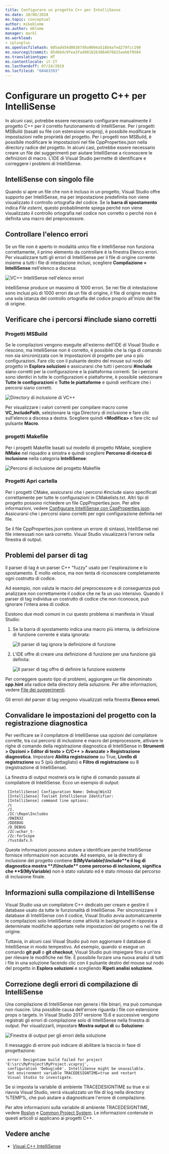 ```yaml
---
title: Configurare un progetto C++ per IntelliSense
ms.date: 10/08/2018
ms.topic: conceptual
author: mikeblome
ms.author: mblome
manager: markl
ms.workload:
- cplusplus
ms.openlocfilehash: 605ad454d00387d9a9094a518b4afed279fcc190
ms.sourcegitcommit: 85d66dc9fea3fa49018263064876b15aeb6f9584
ms.translationtype: HT
ms.contentlocale: it-IT
ms.lasthandoff: 07/24/2019
ms.locfileid: "68461593"
---
```

# <a name="configure-a-c-project-for-intellisense"></a>Configurare un progetto C++ per IntelliSense

In alcuni casi, potrebbe essere necessario configurare manualmente il progetto C++ per il corretto funzionamento di IntelliSense. Per i progetti MSBuild (basati su file con estensione vcxproj), è possibile modificare le impostazioni nelle proprietà del progetto. Per i progetti non MSBuild, è possibile modificare le impostazioni nel file CppProperties.json nella directory radice del progetto. In alcuni casi, potrebbe essere necessario creare un file dei suggerimenti per aiutare IntelliSense a riconoscere le definizioni di macro. L'IDE di Visual Studio permette di identificare e correggere i problemi di IntelliSense.

## <a name="single-file-intellisense"></a>IntelliSense con singolo file

Quando si apre un file che non è incluso in un progetto, Visual Studio offre supporto per IntelliSense, ma per impostazione predefinita non viene visualizzato il controllo ortografia del codice. Se la **barra di spostamento** indica *File esterni*, questo probabilmente spiega perché non viene visualizzato il controllo ortografia nel codice non corretto o perché non è definita una macro del preprocessore.

## <a name="check-the-error-list"></a>Controllare l'elenco errori

Se un file non è aperto in modalità unico file e IntelliSense non funziona correttamente, il primo elemento da controllare è la finestra Elenco errori. Per visualizzare tutti gli errori di IntelliSense per il file di origine corrente insieme a tutti i file di intestazione inclusi, scegliere **Compilazione + IntelliSense** nell'elenco a discesa:

![VC++ IntelliSense nell'elenco errori](media/vcpp-intellisense-error-list.png)

IntelliSense produce un massimo di 1000 errori. Se nei file di intestazione sono inclusi più di 1000 errori da un file di origine, il file di origine mostra una sola istanza del controllo ortografia del codice proprio all'inizio del file di origine.

## <a name="ensure-include-paths-are-correct"></a>Verificare che i percorsi #include siano corretti

### <a name="msbuild-projects"></a>Progetti MSBuild

Se le compilazioni vengono eseguite all'esterno dell'IDE di Visual Studio e riescono, ma IntelliSense non è corretto, è possibile che la riga di comando non sia sincronizzata con le impostazioni di progetto per una o più configurazioni. Fare clic con il pulsante destro del mouse sul nodo del progetto in **Esplora soluzioni** e assicurarsi che tutti i percorsi **#include** siano corretti per la configurazione e la piattaforma correnti. Se i percorsi sono identici in tutte le configurazioni e piattaforme, è possibile selezionare **Tutte le configurazioni** e **Tutte le piattaforme** e quindi verificare che i percorsi siano corretti.

![Directory di inclusione di VC++](media/vcpp-intellisense-include-paths.png)

 Per visualizzare i valori correnti per compilare macro come **VC_IncludePath**, selezionare la riga Directory di inclusione e fare clic sull'elenco a discesa a destra. Scegliere quindi **\<Modifica>** e fare clic sul pulsante **Macro**.

### <a name="makefile-projects"></a>progetti Makefile

Per i progetti Makefile basati sul modello di progetto NMake, scegliere **NMake** nel riquadro a sinistra e quindi scegliere **Percorso di ricerca di inclusione** nella categoria **IntelliSense**:

![Percorsi di inclusione del progetto Makefile](media/vcpp-intellisense-makefile-include-paths.png)

### <a name="open-folder-projects"></a>Progetti Apri cartella

Per i progetti CMake, assicurarsi che i percorsi #include siano specificati correttamente per tutte le configurazioni in CMakelists.txt. Altri tipi di progetto possono richiedere un file CppProperties.json. Per altre informazioni, vedere [Configurare IntelliSense con CppProperties.json](/cpp/build/open-folder-projects-cpp#configure-intellisense-and-browsing-hints-with-cpppropertiesjson). Assicurarsi che i percorsi siano corretti per ogni configurazione definita nel file.

Se il file CppProperties.json contiene un errore di sintassi, IntelliSense nei file interessati non sarà corretto. Visual Studio visualizzerà l'errore nella finestra di output.

## <a name="tag-parser-issues"></a>Problemi del parser di tag

Il parser di tag è un parser C++ "fuzzy" usato per l'esplorazione e lo spostamento. È molto veloce, ma non tenta di riconoscere completamente ogni costrutto di codice.

Ad esempio, non valuta le macro del preprocessore e di conseguenza può analizzare non correttamente il codice che ne fa un uso intensivo. Quando il parser di tag individua un costrutto di codice che non riconosce, può ignorare l'intera area di codice.

Esistono due modi comuni in cui questo problema si manifesta in Visual Studio:

1. Se la barra di spostamento indica una macro più interna, la definizione di funzione corrente è stata ignorata:

   ![Il parser di tag ignora la definizione di funzione](media/vcpp-intellisense-tag-parser-macro.png)

1. L'IDE offre di creare una definizione di funzione per una funzione già definita:

   ![Il parser di tag offre di definire la funzione esistente](media/vcpp-intellisense-tag-parser-function.png)

Per correggere questo tipo di problemi, aggiungere un file denominato **cpp.hint** alla radice della directory della soluzione. Per altre informazioni, vedere [File dei suggerimenti](/cpp/build/reference/hint-files).

Gli errori del parser di tag vengono visualizzati nella finestra **Elenco errori**.

## <a name="validate-project-settings-with-diagnostic-logging"></a>Convalidare le impostazioni del progetto con la registrazione diagnostica

Per verificare se il compilatore di IntelliSense usa opzioni del compilatore corrette, tra cui percorsi di inclusione e macro del preprocessore, attivare le righe di comando della registrazione diagnostica di IntelliSense in **Strumenti > Opzioni > Editor di testo > C/C++ > Avanzate > Registrazione diagnostica**. Impostare **Abilita registrazione** su True, **Livello di registrazione** su 5 (più dettagliato) e **Filtro di registrazione** su 8 (registrazione di IntelliSense).

La finestra di output mostrerà ora le righe di comando passate al compilatore di IntelliSense. Ecco un esempio di output:

```output
 [IntelliSense] Configuration Name: Debug|Win32
 [IntelliSense] Toolset IntelliSense Identifier:
 [IntelliSense] command line options:
 /c
 /I.
 /IC:\Repo\Includes
 /DWIN32
 /DDEBUG
 /D_DEBUG
 /Zc:wchar_t-
 /Zc:forScope
 /Yustdafx.h
```

Queste informazioni possono aiutare a identificare perché IntelliSense fornisce informazioni non accurate. Ad esempio, se la directory di inclusione del progetto contiene **$(MyVariable)\Include**e il log di diagnostica mostra **/I\Include** come percorso di inclusione, significa che **$(MyVariable)** non è stato valutato ed è stato rimosso dal percorso di inclusione finale.

## <a name="about-the-intellisense-build"></a>Informazioni sulla compilazione di IntelliSense

Visual Studio usa un compilatore C++ dedicato per creare e gestire il database usato da tutte le funzionalità di IntelliSense. Per sincronizzare il database di IntelliSense con il codice, Visual Studio avvia automaticamente le compilazioni solo IntelliSense come attività in background in risposta a determinate modifiche apportate nelle impostazioni del progetto o nei file di origine.

Tuttavia, in alcuni casi Visual Studio può non aggiornare il database di IntelliSense in modo tempestivo. Ad esempio, quando si esegue un comando **git pull** o **git checkout**, Visual Studio può impiegare fino a un'ora per rilevare le modifiche nei file. È possibile forzare una nuova analisi di tutti i file in una soluzione facendo clic con il pulsante destro del mouse sul nodo del progetto in **Esplora soluzioni** e scegliendo **Ripeti analisi soluzione**.

## <a name="troubleshooting-intellisense-build-failures"></a>Correzione degli errori di compilazione di IntelliSense

Una compilazione di IntelliSense non genera i file binari, ma può comunque non riuscire. Una possibile causa dell'errore riguarda i file con estensione props o targets. In Visual Studio 2017 versione 15.6 e successive vengono registrati gli errori di compilazione solo di IntelliSense nella finestra di output. Per visualizzarli, impostare **Mostra output di** su **Soluzione**:

![Finestra di output per gli errori della soluzione](media/vcpp-intellisense-output-window.png)

Il messaggio di errore può indicare di abilitare la traccia in fase di progettazione:

```output
 error: Designtime build failed for project 'E:\src\MyProject\MyProject.vcxproj',
 configuration 'Debug|x64'. IntelliSense might be unavailable.
 Set environment variable TRACEDESIGNTIME=true and restart
 Visual Studio to investigate.
```

Se si imposta la variabile di ambiente TRACEDESIGNTIME su true e si riavvia Visual Studio, verrà visualizzato un file di log nella directory %TEMP%, che può aiutare a diagnosticare l'errore di compilazione.

Per altre informazioni sulla variabile di ambiente TRACEDESIGNTIME, vedere [Roslyn](https://github.com/dotnet/roslyn/wiki/Diagnosing-Project-System-Build-Errors) e [Common Project System](https://github.com/dotnet/project-system/blob/master/docs/design-time-builds.md). Le informazioni contenute in questi articoli si applicano ai progetti C++.

## <a name="see-also"></a>Vedere anche

- [Visual C++ IntelliSense](visual-cpp-intellisense.md)
